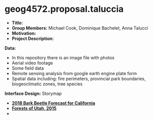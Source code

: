 # geog4572.proposal.taluccia





- **Title:** 
- **Group Members:** Michael Cook, Dominique Bachelet, Anna Talucci
- **Motivation:**
- **Project Description:**

**Data:**

- In this repository there is an image file with photos
- Aerial video footage
- Some field data
- Remote sensing analysis from google earth engine plate form
- Spatial data including: fire perimeters, provincial park boundaries, biogeoclimatic zones, tree species 

**Interface Design:** Storymap

- **[2018 Bark Beetle Forecast for California](https://usfs.maps.arcgis.com/apps/MapJournal/index.html?appid=7b78c5c7a67748808ce298efefceaa46)**
- **[Forests of Utah, 2015](https://usfs.maps.arcgis.com/apps/MapJournal/index.html?appid=9bb22eed68944e1e89cca9e5eea8339d)**
- ​